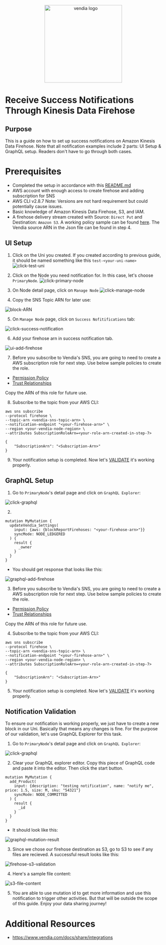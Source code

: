 <p align="center">
  <a href="https://vendia.net/">
    <img src="https://www.vendia.com/images/logo/logo.svg" alt="vendia logo" width="250px">
  </a>
</p>

# Receive Success Notifications Through Kinesis Data Firehose

## Purpose
This is a guide on how to set up success notifications on Amazon Kinesis Data Firehose. Note that all notification examples include 2 parts: UI Setup & GraphQL setup. Readers don't have to go through both cases.

# Prerequisites
* Completed the setup in accordance with this [README.md](../../README.md)
* AWS account with enough access to create firehose and adding subscription for SNS
* AWS CLI v2.8.7 Note: Versions are not hard requirement but could potentially cause issues.
* Basic knowledge of Amazon Kinesis Data Firehose, S3, and IAM.
* A firehose delivery stream created with Source: `Direct Put` and Destination: `Amazon S3`. A working policy sample can be found [here](firehose-policy-sample.json). The Vendia source ARN in the Json file can be found in step 4.

## UI Setup
1. Click on the Uni you created. If you created according to previous guide, it should be named something like this `test-<your-uni-name>`
![click-test-uni](../../img/re-usable/click-test-uni.png)

2. Click on the Node you need notification for. In this case, let's choose `PrimaryNode`.
![click-primary-node](../../img/re-usable/click-primary-node.png)

3. On Node detail page, click on `Manage Node`
![click-manage-node](../../img/re-usable/click-manage-node.png)

4. Copy the SNS Topic ARN for later use:

![block-ARN](../../img/re-usable/block-arn.png)

5. On `Manage Node` page, click on `Success Nofitifications` tab:

![click-success-notification](../../img/success/click-success-notification.png)

6. Add your firehose arn in success notification tab.

![ui-add-firehose](../../img/success/firehose/ui-add-firehose.png)

7. Before you subscribe to Vendia's SNS, you are going to need to create a AWS subscription role for next step. Use below sample policies to create the role.
* [Permission Policy](subscription-permission-policy.json)
* [Trust Relationships](trust-relationship.json)

Copy the ARN of this role for future use.

8. Subscribe to the topic from your AWS CLI:

```
aws sns subscribe 
--protocol firehose \
--topic-arn <vendia-sns-topic-arn> \
--notification-endpoint "<your-firehose-arn>" \
--region <your-vendia-node-region> \
--attributes SubscriptionRoleArn=<your-role-arn-created-in-step-7>

{
    "SubscriptionArn": "<Subscription-Arn>"
}
```

9. Your notification setup is completed. Now let's [VALIDATE](#notification-validation) it's working properly.

## GraphQL Setup

1. Go to `PrimaryNode`'s detail page and click on `GraphQL Explorer`: 

![click-graphql](../../img/re-usable/click-grahql-explorer.png)

2. 

```
mutation MyMutation {
  updateVendia_Settings(
    input: {aws: {blockReportFirehoses: "<your-firehose-arn>"}}
    syncMode: NODE_LEDGERED
  ) {
    result {
      _owner
    }
  }
}

```

* You should get response that looks like this:

![graphql-add-firehose](../../img/success/firehose/graphql-add-firehose.png)

3. Before you subscribe to Vendia's SNS, you are going to need to create a AWS subscription role for next step. Use below sample policies to create the role.
* [Permission Policy](subscription-permission-policy.json)
* [Trust Relationships](trust-relationship.json)

Copy the ARN of this role for future use.

4. Subscribe to the topic from your AWS CLI:

```
aws sns subscribe 
--protocol firehose \
--topic-arn <vendia-sns-topic-arn> \
--notification-endpoint "<your-firehose-arn>" \
--region <your-vendia-node-region> \
--attributes SubscriptionRoleArn=<your-role-arn-created-in-step-7>

{
    "SubscriptionArn": "<Subscription-Arn>"
}
```

5. Your notification setup is completed. Now let's [VALIDATE](#notification-validation) it's working properly.

## Notification Validation
To ensure our notification is working properly, we just have to create a new block in our Uni. Basically that means any changes is fine. For the purpose of our validation, let's use GraphQL Explorer for this task.

<!-- step 1 and 2 are reusable for all examples -->

1. Go to `PrimaryNode`'s detail page and click on `GraphQL Explorer`: 

![click-graphql](../../img/re-usable/click-grahql-explorer.png)

<!-- Two step 2s are provided for success and error cases respectively -->

2. Clear your GraphQL explorer editor. Copy this piece of GraphQL code and paste it into the editor. Then click the start button.
```
mutation MyMutation {
  add_Product(
    input: {description: "testing notification", name: "notify me", price: 1.5, size: M, sku: "54321"}
    syncMode: NODE_COMMITTED
  ) {
    result {
      _id
    }
  }
}
```
* It should look like this:

![graphql-mutation-result](../../img/re-usable/create-new-block.png)

3. Since we chose our firehose destination as S3, go to S3 to see if any files are recieved. A successful result looks like this:

![firehose-s3-validation](../../img/success/firehose/s3-file-result.png)

4. Here's a sample file content:

![s3-file-content](../../img/success/firehose/s3-file-content.png)


5. You are able to use mutation id to get more information and use this notification to trigger other activities. But that will be outside the scope of this guide. Enjoy your data sharing journey!

# Additional Resources

* https://www.vendia.com/docs/share/integrations